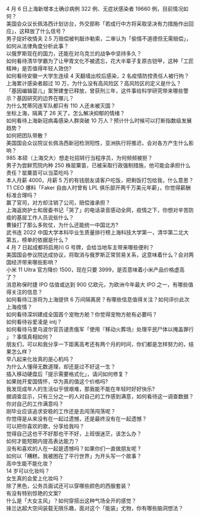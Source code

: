 4 月 6 日上海新增本土确诊病例 322 例、无症状感染者 19660 例，目前情况如何？  
美国会众议长佩洛西计划访台，外交部称「若成行中方将采取坚决有力措施作出回应」，这释放了什么信号？  
男子捉奸收情夫 2.5 万赔偿被判敲诈勒索，二审认为「偷情不道德但无需赔偿」，如何从法律角度分析此事？  
以俄罗斯现在的国力，还能在对乌克兰的战争中坚持多久？  
如何看待清华学霸为了让甲胄文化不被遗忘，花大半辈子复原古铠甲，这种「工匠精神」是否值得年轻人效仿?  
如何看待安徽一大学生连续 4 天翻墙出校后感染，2 名疫情防控责任人被行拘？  
上海累计感染者超过 10 万，为什么没有高风险区？高风险区的定义是什么？  
「基因编辑婴儿」案贺建奎已释放，曾获刑三年，这件事给科学研究带来哪些警示？基因研究的边界在哪儿？  
为什么梵蒂冈连军队都只有 110 人还未被灭国？  
坐标上海，隔离了 26 天了，怎么解决抑郁的情绪？  
如何看待上海新冠病毒感染人群突破 10 万人？预计什么时候可以打断指数级发展趋势？  
如何把团队带散？  
美国国会众议院议长佩洛西新冠检测阳性，亚洲执行将推迟，会对各方产生什么影响？  
985 本硕（上海交大）想走社招转行当程序员，为何频频被拒？  
男子为尝鲜荒院内种 250 株罂粟苗，已被采取行政强制措施，他可能会承担什么责任？罂粟苗可以当菜吃吗？  
本人月薪 4000，月薪 5 万的有钱朋友请客户吃饭，把剩饭打包给我，什么意思？  
T1 CEO 爆料「Faker 自由人时曾有 LPL 俱乐部开两千万美元年薪」，你觉得薪酬标准合理吗？  
赢了官司，对方却注销了公司，赔偿谁承担？  
上海返岗护士和居委书记「哭了」的电话录音感动全网，疫情之下，你想对辛苦防疫的基层工作人员说些什么？  
曹操打了那么多败仗，为什么还能统一中国北方?  
武书连 2022 中国大学本科毕业生质量排行榜上海科技大学第一，清华第二北大第五，榜单的依据是什么？  
4 月 7 日起成都将启用川 G 号牌，会给当地车主带来哪些便利？  
美国国会参议院达成协议，将取消与俄罗斯正常贸易关系，这意味着什么？会对两国经济带来哪些影响？  
小米 11 Ultra 官方降价 1500，现在只要 3999，是否意味着小米产品价格虚高了？  
消息称保时捷 IPO 估值或达到 900 亿欧元，为欧洲今年最大 IPO 之一，有哪些值得关注的信息？  
如何看待江浙将为上海提供 6 万间隔离房？有哪些信息值得关注？如何评价此次上海疫情？  
如何看待深圳建成全国首个宠物方舱？你觉得宠物方舱有必要吗？  
如何看待谷爱凌是 intj？  
如何看待马里乌波尔官员谴责俄军「使用『移动火葬场』处理平民尸体以掩盖罪行 」？事情真相如何？  
朋友们，可以和我分享一下距离高考还有两个月的时间，你们都是怎样努力的，结果怎么样？  
早八起来化妆真的是心机吗？  
为什么人懂得无数道理，却还是过不好这一生？  
插入移动硬盘后「提示需要格式化」，请问如何修复？  
如果抛开爱国情怀，华为真的值这个价格吗?  
我发现成年人的生活似乎很艰难，那我能不能在年轻时好好快乐?  
据调查显示，只有三分之一的人对自己的工作感到满意，如何看待这一调查数据？你对自己的工作满意吗？  
刚毕业应该追求安稳的工作还是去闯荡闯荡呢？  
你觉得是从来没有在一起过遗憾，还是最终没有在一起遗憾？  
可以把你喜欢的歌，分享给我吗？  
觉得自己这也干不好那也干不好，上班很迷茫，该怎么办？  
如何才能短期内提高表达能力？  
没有和喜欢的人在一起是遗憾吗？如果你们一直做朋友呢 ​​​?  
如何以「糟糕，我被困在了平行世界」为开头写一个故事？  
高中生能不能化妆？  
14 岁可以化妆吗？  
女生真的会爱上化妆吗？  
除了黑色，公务员面试还可以穿哪些颜色的西服套装？  
有没有特别惊艳的文案?  
什么是「大女主风」？如何穿搭出这种气场全开的感觉？  
锋兰达超大空间装载无限乐趣，面对这个「能装」尤物，你有哪些脑洞想法？  
